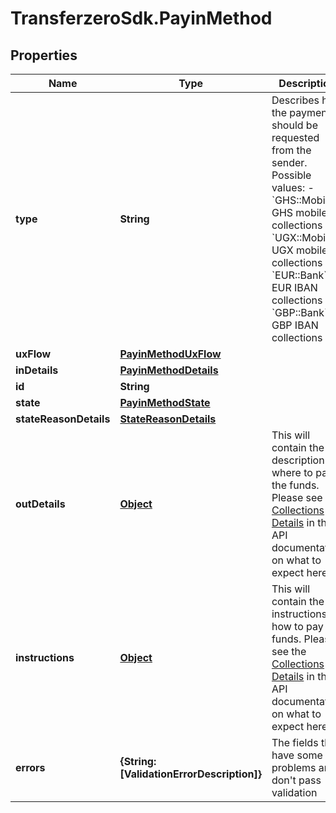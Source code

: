 # TransferzeroSdk.PayinMethod

## Properties
Name | Type | Description | Notes
------------ | ------------- | ------------- | -------------
**type** | **String** | Describes how the payment should be requested from the sender.  Possible values: - &#x60;GHS::Mobile&#x60;: GHS mobile collections - &#x60;UGX::Mobile&#x60;: UGX mobile collections - &#x60;EUR::Bank&#x60;: EUR IBAN collections - &#x60;GBP::Bank&#x60;: GBP IBAN collections  | [optional] 
**uxFlow** | [**PayinMethodUxFlow**](PayinMethodUxFlow.md) |  | [optional] 
**inDetails** | [**PayinMethodDetails**](PayinMethodDetails.md) |  | [optional] 
**id** | **String** |  | [optional] 
**state** | [**PayinMethodState**](PayinMethodState.md) |  | [optional] 
**stateReasonDetails** | [**StateReasonDetails**](StateReasonDetails.md) |  | [optional] 
**outDetails** | [**Object**](.md) | This will contain the description on where to pay the funds. Please see the [Collections Details](https://docs.transferzero.com/docs/collection-details) in the API documentation on what to expect here. | [optional] 
**instructions** | [**Object**](.md) | This will contain the instructions on how to pay the funds. Please see the [Collections Details](https://docs.transferzero.com/docs/collection-details) in the API documentation on what to expect here. | [optional] 
**errors** | **{String: [ValidationErrorDescription]}** | The fields that have some problems and don&#39;t pass validation | [optional] 


